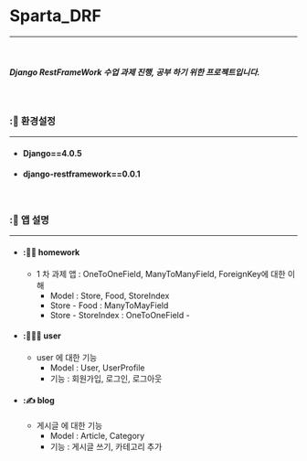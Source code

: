 # Sparta_DRF

***

<br>

##### Django RestFrameWork 수업 과제 진행, 공부 하기 위한 프로젝트입니다. 

<br>

### ::toolbox: 환경설정 
***


* #### Django==4.0.5
* #### django-restframework==0.0.1



<br>

### ::information_desk_person:  앱 설명 
***

* #### ::office_worker:  homework
  * 1 차 과제 앱 : OneToOneField, ManyToManyField, ForeignKey에 대한 이해 
    * Model : Store, Food, StoreIndex
    * Store - Food : ManyToMayField 
    * Store - StoreIndex : OneToOneField -
* #### ::people_holding_hands: user
  * user 에 대한 기능 
    * Model : User, UserProfile
    * 기능 : 회원가입, 로그인, 로그아웃
* #### ::writing_hand:  blog
  * 게시글 에 대한 기능
    * Model : Article, Category
    * 기능 : 게시글 쓰기, 카테고리 추가 

